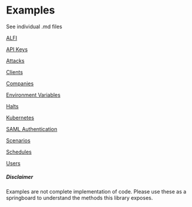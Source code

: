 # Examples

See individual .md files

[ALFI](alfi.md)

[API Keys](apikeys.md)

[Attacks](attacks.md)

[Clients](clients.md)

[Companies](companies.md)

[Environment Variables](envvars.md)

[Halts](halts.md)

[Kubernetes](kubernetes.md)

[SAML Authentication](saml.md)

[Scenarios](scenarios.md)

[Schedules](schedules.md)

[Users](users.md)



##### Disclaimer
Examples are not complete implementation of code. Please use these as a springboard to understand
the methods this library exposes.

